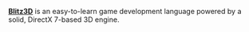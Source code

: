 [**Blitz3D**](https://blitzresearch.itch.io/blitz3d) is an easy-to-learn game development language powered by a solid, DirectX 7-based 3D engine. 


